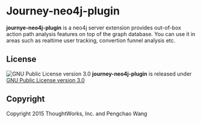 # Journey-neo4j-plugin

**journye-neo4j-plugin** is a neo4j server extension provides out-of-box action path analysis features on top of the graph database. You can use it in areas such as realtime user tracking, convertion funnel analysis etc.

## License

![GNU Public License version 3.0](http://www.gnu.org/graphics/gplv3-127x51.png)
**journey-neo4j-plugin** is released under [GNU Public License version 3.0](http://www.gnu.org/licenses/gpl-3.0.txt)


## Copyright

Copyright 2015 ThoughtWorks, Inc. and Pengchao Wang
